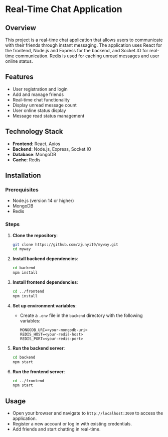 # Real-Time Chat Application

## Overview

This project is a real-time chat application that allows users to communicate with their friends through instant messaging. The application uses React for the frontend, Node.js and Express for the backend, and Socket.IO for real-time communication. Redis is used for caching unread messages and user online status.

## Features

- User registration and login
- Add and manage friends
- Real-time chat functionality
- Display unread message count
- User online status display
- Message read status management

## Technology Stack

- **Frontend**: React, Axios
- **Backend**: Node.js, Express, Socket.IO
- **Database**: MongoDB
- **Cache**: Redis

## Installation

### Prerequisites

- Node.js (version 14 or higher)
- MongoDB
- Redis

### Steps

1. **Clone the repository**:
   ```bash
   git clone https://github.com/zjunyi19/myway.git
   cd myway
   ```

2. **Install backend dependencies**:
   ```bash
   cd backend
   npm install
   ```

3. **Install frontend dependencies**:
   ```bash
   cd ../frontend
   npm install
   ```

4. **Set up environment variables**:
   - Create a `.env` file in the `backend` directory with the following variables:
     ```
     MONGODB_URI=<your-mongodb-uri>
     REDIS_HOST=<your-redis-host>
     REDIS_PORT=<your-redis-port>
     ```

5. **Run the backend server**:
   ```bash
   cd backend
   npm start
   ```

6. **Run the frontend server**:
   ```bash
   cd ../frontend
   npm start
   ```

## Usage

- Open your browser and navigate to `http://localhost:3000` to access the application.
- Register a new account or log in with existing credentials.
- Add friends and start chatting in real-time.